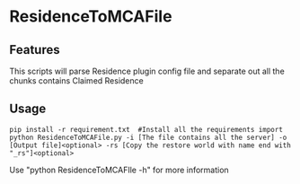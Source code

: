 # ResidenceToMCAFile

## Features

This scripts will parse Residence plugin config file and separate out all the chunks contains Claimed Residence

## Usage

    pip install -r requirement.txt  #Install all the requirements import
    python ResidenceToMCAFile.py -i [The file contains all the server] -o [Output file]<optional> -rs [Copy the restore world with name end with "_rs"]<optional>

Use "python ResidenceToMCAFIle -h" for more information



